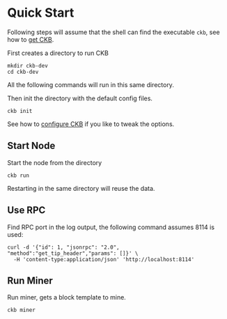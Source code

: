 # Quick Start

Following steps will assume that the shell can find the executable `ckb`, see
how to [get CKB](get-ckb.md).

First creates a directory to run CKB

```shell
mkdir ckb-dev
cd ckb-dev
```

All the following commands will run in this same directory.

Then init the directory with the default config files.

```shell
ckb init
```

See how to [configure CKB](configure.md) if you like to tweak the options.

## Start Node

Start the node from the directory

```shell
ckb run
```

Restarting in the same directory will reuse the data.

## Use RPC

Find RPC port in the log output, the following command assumes 8114 is used:

```shell
curl -d '{"id": 1, "jsonrpc": "2.0", "method":"get_tip_header","params": []}' \
  -H 'content-type:application/json' 'http://localhost:8114'
```

## Run Miner

Run miner, gets a block template to mine.

```shell
ckb miner
```
